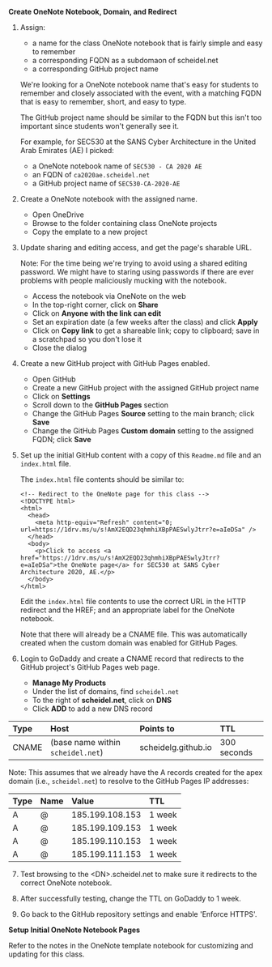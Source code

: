 **Create OneNote Notebook, Domain, and Redirect**

1. Assign:

    - a name for the class OneNote notebook that is fairly simple and easy to remember
    - a corresponding FQDN as a subdomaon of scheidel.net
    - a corresponding GitHub project name

   We're looking for a OneNote notebook name that's easy for students to remember and closely associated with the event, with a matching FQDN that is easy to remember, short, and easy to type.

   The GitHub project name should be similar to the FQDN but this isn't too important since students won't generally see it.

   For example, for SEC530 at the SANS Cyber Architecture in the United Arab Emirates (AE) I picked:

    - a OneNote notebook name of `SEC530 - CA 2020 AE`
    - an FQDN of `ca2020ae.scheidel.net`
    - a GitHub project name of `SEC530-CA-2020-AE`

2. Create a OneNote notebook with the assigned name.

    - Open OneDrive
    - Browse to the folder containing class OneNote projects
    - Copy the emplate to a new project

3. Update sharing and editing access, and get the page's sharable URL.

   Note: For the time being we're trying to avoid using a shared editing password. We might have to staring using passwords if there are ever problems with people maliciously mucking with the notebook.

    - Access the notebook via OneNote on the web
    - In the top-right corner, click on **Share**
    - Click on **Anyone with the link can edit**
    - Set an expiration date (a few weeks after the class) and click **Apply**
    - Click on **Copy link** to get a shareable link; copy to clipboard; save in a scratchpad so you don't lose it
    - Close the dialog

 4. Create a new GitHub project with GitHub Pages enabled.

     - Open GitHub
     - Create a new GitHub project with the assigned GitHub project name
     - Click on **Settings**
     - Scroll down to the **GitHub Pages** section
     - Change the GitHub Pages **Source** setting to the main branch; click **Save**
     - Change the GitHub Pages **Custom domain** setting to the assigned FQDN; click **Save**

 5. Set up the initial GitHub content with a copy of this `Readme.md` file and an `index.html` file.

    The `index.html` file contents should be similar to:

        <!-- Redirect to the OneNote page for this class -->
        <!DOCTYPE html>
        <html>
          <head>
            <meta http-equiv="Refresh" content="0; url=https://1drv.ms/u/s!AmX2EQD23qhmhiXBpPAESwlyJtrr?e=aIeDSa" />
          </head>
          <body>
            <p>Click to access <a href="https://1drv.ms/u/s!AmX2EQD23qhmhiXBpPAESwlyJtrr?e=aIeDSa">the OneNote page</a> for SEC530 at SANS Cyber Architecture 2020, AE.</p>
          </body>
        </html>

    Edit the `index.html` file contents to use the correct URL in the HTTP redirect and the HREF; and an appropriate label for the OneNote notebook. 

    Note that there will already be a CNAME file. This was automatically created when the custom domain was enabled for GitHub Pages.

 6. Login to GoDaddy and create a CNAME record that redirects to the GitHub project's GitHub Pages web page.
 
     - **Manage My Products**
     - Under the list of domains, find `scheidel.net`
     - To the right of **scheidel.net**, click on **DNS**
     - Click **ADD** to add a new DNS record

| Type | Host | Points to | TTL |
| :--- | :--- | :--- | :--- |
| CNAME | (base name within `scheidel.net`) | scheidelg.github.io | 300 seconds |

Note: This assumes that we already have the A records created for the apex domain (i.e., `scheidel.net`) to resolve to the GitHub Pages IP addresses:

| Type | Name | Value | TTL |
| :--- | :--- | :--- | :--- |
| A | @ | 185.199.108.153 | 1 week |
| A | @ | 185.199.109.153 | 1 week |
| A | @ | 185.199.110.153 | 1 week |
| A | @ | 185.199.111.153 | 1 week |

 7. Test browsing to the \<DN\>.scheidel.net to make sure it redirects to the correct OneNote notebook.

 8. After successfully testing, change the TTL on GoDaddy to 1 week.

 9. Go back to the GitHub repository settings and enable 'Enforce HTTPS'.

**Setup Initial OneNote Notebook Pages**

Refer to the notes in the OneNote template notebook for customizing and updating for this class.
